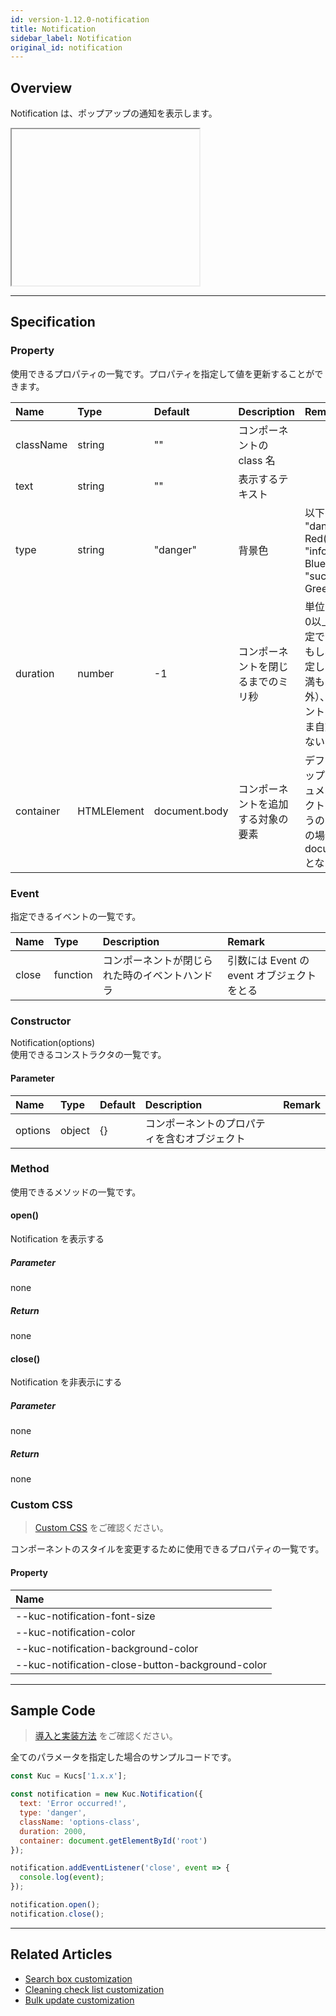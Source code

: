 ```yaml
---
id: version-1.12.0-notification
title: Notification
sidebar_label: Notification
original_id: notification
---
```


## Overview

Notification は、ポップアップの通知を表示します。

<div class="sample-container" id="notification">
  <div id="sample-container__components">
    <iframe id="iframe" title="notification" width="300px" height="250px"></iframe>
  </div>
</div>
<script src="/js/samples/desktop/notification.js"></script>

---

## Specification

### Property

使用できるプロパティの一覧です。プロパティを指定して値を更新することができます。

| Name | Type | Default | Description | Remark |
| :--- | :--- | :--- | :--- | :--- |
| className | string | "" | コンポーネントの class 名 ||
| text | string | "" | 表示するテキスト ||
| type | string | "danger" | 背景色 | 以下を指定できる<br>"danger" : Red(#e74c3c)<br>"info" : Blue(#3498db)<br>"success" : Green(#91c36c) |
| duration | number | -1 | コンポーネントを閉じるまでのミリ秒 | 単位はミリ秒<br>0以上の数値を指定できる<br>もし不正な値を指定した場合（0未満もしくは数値以外）、コンポーネントは開かれたまま自動的には閉じない |
| container | HTMLElement | document.body | コンポーネントを追加する対象の要素 | デフォルトではトップレベルのドキュメントオブジェクトのボディを使うので、ほとんどの場合は document.body となる |

### Event

指定できるイベントの一覧です。

| Name | Type | Description | Remark |
| :--- | :--- | :--- | :--- |
| close | function | コンポーネントが閉じられた時のイベントハンドラ | 引数には Event の event オブジェクトをとる |

### Constructor

Notification(options)<br>
使用できるコンストラクタの一覧です。

#### Parameter
| Name | Type | Default | Description | Remark |
| :--- | :--- | :--- | :--- | :--- |
| options | object | {} | コンポーネントのプロパティを含むオブジェクト | |

### Method

使用できるメソッドの一覧です。

#### open()
Notification を表示する

##### Parameter
none

##### Return
none

#### close()
Notification を非表示にする

##### Parameter
none

##### Return
none

### Custom CSS
> [Custom CSS](../../getting-started/custom-css.md) をご確認ください。

コンポーネントのスタイルを変更するために使用できるプロパティの一覧です。
#### Property
| Name |
| :--- |
| --kuc-notification-font-size |
| --kuc-notification-color |
| --kuc-notification-background-color |
| --kuc-notification-close-button-background-color |

---
## Sample Code

>[導入と実装方法](../../getting-started/quick-start.md#導入と実装方法) をご確認ください。

全てのパラメータを指定した場合のサンプルコードです。

```javascript
const Kuc = Kucs['1.x.x'];

const notification = new Kuc.Notification({
  text: 'Error occurred!',
  type: 'danger',
  className: 'options-class',
  duration: 2000,
  container: document.getElementById('root')
});

notification.addEventListener('close', event => {
  console.log(event);
});

notification.open();
notification.close();
```

---

## Related Articles

- [Search box customization](../../guides/search-box-customization.md)
- [Cleaning check list customization](../../guides/cleaning-check-list-customization.md)
- [Bulk update customization](../../guides/bulk-update-customization.md)
